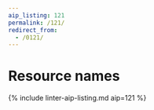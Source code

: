 ```yaml
---
aip_listing: 121
permalink: /121/
redirect_from:
  - /0121/
---
```


# Resource names

{% include linter-aip-listing.md aip=121 %}
